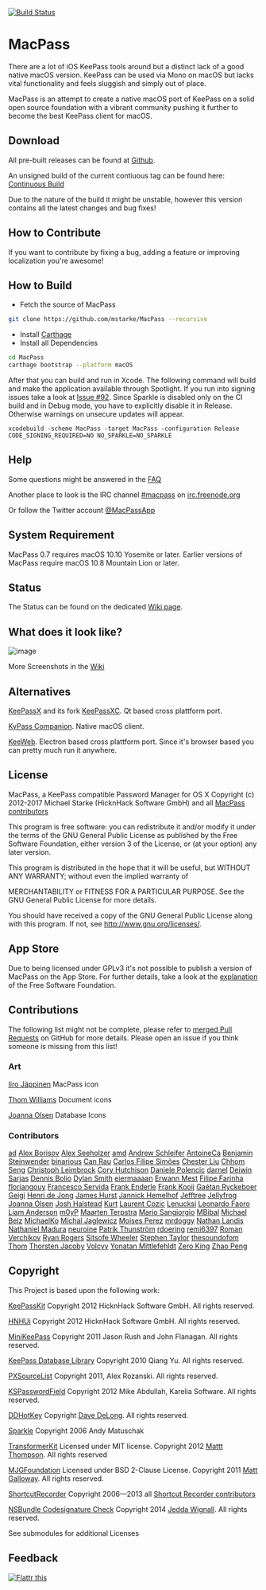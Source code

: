[![Build Status](https://travis-ci.org/MacPass/MacPass.svg?branch=continuous)](https://travis-ci.org/MacPass/MacPass)

# MacPass

There are a lot of iOS KeePass tools around but a distinct lack of a good native macOS version.
KeePass can be used via Mono on macOS but lacks vital functionality and feels sluggish and simply out of place.

MacPass is an attempt to create a native macOS port of KeePass on a solid open source foundation with a vibrant community pushing it further to become the best KeePass client for macOS.

## Download

All pre-built releases can be found at [Github](https://github.com/mstarke/MacPass/releases).

An unsigned build of the current contiuous tag can be found here: [Continuous Build](https://github.com/mstarke/MacPass/releases/tag/continuous)

Due to the nature of the build it might be unstable, however this version contains all the latest changes and bug fixes!

## How to Contribute

If you want to contribute by fixing a bug, adding a feature or improving localization you're awesome!

## How to Build

* Fetch the source of MacPass
```bash
git clone https://github.com/mstarke/MacPass --recursive
```
* Install [Carthage](https://github.com/Carthage/Carthage#installing-carthage)
* Install all Dependencies
```bash
cd MacPass
carthage bootstrap --platform macOS
```
After that you can build and run in Xcode. The following command will build and make the application available through Spotlight. If you run into signing issues take a look at [Issue #92](https://github.com/mstarke/MacPass/issues/92). Since Sparkle is disabled only on the CI build and in Debug mode, you have to explicitly disable it in Release. Otherwise warnings on unsecure updates will appear.

    xcodebuild -scheme MacPass -target MacPass -configuration Release CODE_SIGNING_REQUIRED=NO NO_SPARKLE=NO_SPARKLE

## Help

Some questions might be answered in the [FAQ](https://github.com/mstarke/MacPass/wiki/FAQ)

Another place to look is the IRC channel [#macpass](irc://irc.freenode.org/macpass) on [irc.freenode.org](irc://irc.freenode.org)

Or follow the Twitter account [@MacPassApp](https://twitter.com/MacPassApp)

## System Requirement

MacPass 0.7 requires macOS 10.10 Yosemite or later.
Earlier versions of MacPass require macOS 10.8 Mountain Lion or later.

## Status

The Status can be found on the dedicated [Wiki page](https://github.com/mstarke/MacPass/wiki/Status).

## What does it look like?

![image](https://raw.github.com/mstarke/MacPass/master/Assets/Screenshots/MacPass.png)

More Screenshots in the [Wiki](https://github.com/mstarke/MacPass/wiki/Screenshots)

## Alternatives
 
[KeePassX](https://www.keepassx.org) and its fork [KeePassXC](https://github.com/keepassxreboot/keepassxc). Qt based cross plattform port.

[KyPass Companion](http://www.kyuran.be/logiciels/kypass4mac/). Native macOS client.

[KeeWeb](https://keeweb.info). Electron based cross plattform port. Since it's browser based you can pretty much run it anywhere.

## License

MacPass, a KeePass compatible Password Manager for OS X
Copyright (c) 2012-2017  Michael Starke (HicknHack Software GmbH) and all [MacPass contributors](https://github.com/mstarke/MacPass/graphs/contributors)

This program is free software: you can redistribute it and/or modify
it under the terms of the GNU General Public License as published by
the Free Software Foundation, either version 3 of the License, or
(at your option) any later version.

This program is distributed in the hope that it will be useful,
but WITHOUT ANY WARRANTY; without even the implied warranty of

MERCHANTABILITY or FITNESS FOR A PARTICULAR PURPOSE.  See the
GNU General Public License for more details.

You should have received a copy of the GNU General Public License
along with this program.  If not, see <http://www.gnu.org/licenses/>.

## App Store

Due to being licensed under GPLv3 it's not possible to publish a version of MacPass on the App Store.
For further details, take a look at the [explanation](https://www.fsf.org/news/2010-05-app-store-compliance) of the Free Software Foundation.

## Contributions

The following list might not be complete, please refer to [merged Pull Requests](https://github.com/mstarke/MacPass/pulls?utf8=✓&q=is%3Apr+is%3Aclosed+is%3Amerged) on GitHub for more details. Please open an issue if you think someone is missing from this list!

### Art

[Iiro Jäppinen](https://iiro.jappinen.me) MacPass icon

[Thom Williams](https://github.com/thomscode) Document icons

[Joanna Olsen](https://github.com/JoannaOlsen) Database Icons

### Contributors

[ad](mailto:github.mnms@mamber.net)
[Alex Borisov](mailto:alex@alexborisov.org)
[Alex Seeholzer](mailto:seeholzer@gmail.com)
[amd](mailto:amd@gurge.com)
[Andrew Schleifer](mailto:me@andrewschleifer.name)
[AntoineCa](mailto:antoine@carrincazeaux.fr)
[Benjamin Steinwender](mailto:b@stbe.at)
[binarious](mailto:bieder.martin@googlemail.com)
[Can Rau](mailto:cansrau@gmail.com)
[Carlos Filipe Simões](mailto:ravemir@users.noreply.github.com)
[Chester Liu](mailto:skyline75489@outlook.com)
[Chhom Seng](mailto:chhom.seng@gmail.com)
[Christoph Leimbrock](mailto:christoph.leimbrock@gmx.de)
[Cory Hutchison](mailto:cjhutchi@users.noreply.github.com)
[Daniele Polencic](mailto:daniele.polencic@gmail.com)
[darnel](mailto:vojta.j@gmail.com)
[Deiwin Sarjas](mailto:deiwin.sarjas@gmail.com)
[Dennis Bolio](mailto:git@bolio.nl)
[Dylan Smith](mailto:dylansmith@gmail.com)
[eiermaaaan](mailto:37532252+eiermaaaan@users.noreply.github.com)
[Erwann Mest](mailto:m+github@kud.io)
[Filipe Farinha](mailto:filipe@ktorn.com)
[floriangouy](mailto:florian.gouy@gmail.com)
[Francesco Servida](mailto:info@francescoservida.ch)
[Frank Enderle](mailto:frank.enderle@anamica.de)
[Frank Kooij](https://github.com/FrankKooij)
[Gaétan Ryckeboer](mailto:gryckeboer@jouve.com)
[Geigi](mailto:git@geigi.de)
[Henri de Jong](mailto:henridejong@gmail.com)
[James Hurst](mailto:jamesrhurst@outlook.com)
[Jannick Hemelhof](mailto:mister.jannick@gmail.com)
[Jefftree](mailto:jeffrey.ying86@live.com)
[Jellyfrog](mailto:Jellyfrog@users.noreply.github.com)
[Joanna Olsen](mailto:jo4flash@gmail.com)
[Josh Halstead](mailto:jhalstead85@gmail.com)
[Kurt](mailto:kurt@soapbox-software.com)
[Laurent Cozic](mailto:laurent22@users.noreply.github.com)
[Lenucksi](mailto:lenucksi@users.noreply.github.com)
[Leonardo Faoro](mailto:lfaoro@users.noreply.github.com)
[Liam Anderson](mailto:liam.anderson.91@gmail.com)
[m0yP](mailto:moises@perez.lt)
[Maarten Terpstra](mailto:m.l.terpstra@student.rug.nl)
[Mario Sangiorgio](mailto:mariosangiorgio@gmail.com)
[MBibal](mailto:michel.bibal@gmail.com)
[Michael Belz](mailto:mbelz@outlook.de)
[MichaelKo](mailto:viacheslav.sychov@gmail.com)
[Michal Jaglewicz](mailto:michalj@webii.pl)
[Moises Perez](mailto:moises@perez.lt)
[mrdoggy](mailto:mrdoggy.all@gmail.com)
[Nathan Landis](mailto:nathanlandis@gmail.com)
[Nathaniel Madura](mailto:nmadura@umich.edu)
[neuroine](mailto:d.dzieduch@gmail.com)
[Patrik Thunström](mailto:magebarf@gmail.com)
[rdoering](mailto:rdoering.info@gmail.com)
[remi6397](mailto:remi6397@gmail.com)
[Roman Verchikov](mailto:roman-verchikov@users.noreply.github.com)
[Ryan Rogers](mailto:ryan@timewasted.me)
[Sitsofe Wheeler](mailto:sitsofe@yahoo.com)
[Stephen Taylor](mailto:schtee.taylor@gmail.com)
[thesoundofom](mailto:45923716+thesoundofom@users.noreply.github.com)
[Thom](mailto:thomscode@gmail.com)
[Thorsten Jacoby](mailto:tjacoby@gmail.com)
[Volcyy](mailto:Volcyy@users.noreply.github.com)
[Yonatan Mittlefehldt](mailto:yono@toojuice.com)
[Zero King](mailto:l2dy@icloud.com)
[Zhao Peng](mailto:patchao2000@gmail.com)

## Copyright

This Project is based upon the following work:

[KeePassKit](https://github.com/mstarke/KeePassKit) Copyright 2012 HicknHack Software GmbH. All rights reserved.

[HNHUi](https://github.com/mstarke/HNHUi) Copyright 2012 HicknHack Software GmbH. All rights reserved.

[MiniKeePass](https://github.com/MiniKeePass/MiniKeePass) Copyright 2011 Jason Rush and John Flanagan. All rights reserved.

[KeePass Database Library](https://github.com/mpowrie/KeePassLib) Copyright 2010 Qiang Yu. All rights reserved.

[PXSourceList](https://github.com/Perspx/PXSourceList) Copyright 2011, Alex Rozanski. All rights reserved.

[KSPasswordField](https://github.com/karelia/SecurityInterface) Copyright 2012 Mike Abdullah, Karelia Software. All rights reserved.

[DDHotKey](https://github.com/davedelong/DDHotKey) Copyright [Dave DeLong](http://www.davedelong.com). All rights reserved.

[Sparkle](http://sparkle.andymatuschak.org) Copyright 2006 Andy Matuschak

[TransformerKit](https://github.com/mattt/TransformerKit) Licensed under MIT license. Copyright 2012 [Mattt Thompson](http://mattt.me/). All rights reserved

[MJGFoundation](https://github.com/mstarke/MJGFoundation) Licensed under BSD 2-Clause License. Copyright 2011 [Matt Galloway](http://www.galloway.me.uk/). All rights reserved.

[ShortcutRecorder](http://wafflesoftware.net/shortcut/) Copyright 2006—2013 all [Shortcut Recorder contributors](http://wafflesoftware.net/shortcut/contributors/)

[NSBundle Codesignature Check](http://jedda.me/2012/03/verifying-plugin-bundles-using-code-signing/) Copyright 2014 [Jedda Wignall](http://jedda.me). All rights reserved.

See submodules for additional Licenses

## Feedback

[![Flattr this](https://api.flattr.com/button/flattr-badge-large.png)](https://flattr.com/thing/1550529/mstarkeMacPass-on-GitHub)
